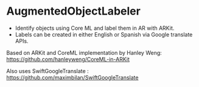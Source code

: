 # AugmentedObjectLabeler

- Identify objects using Core ML and label them in AR with ARKit.
- Labels can be created in either English or Spanish via Google translate APIs.

Based on ARKit and CoreML implementation by Hanley Weng: https://github.com/hanleyweng/CoreML-in-ARKit

Also uses SwiftGoogleTranslate : https://github.com/maximbilan/SwiftGoogleTranslate
